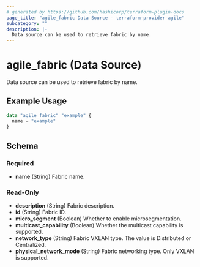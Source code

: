 ```yaml
---
# generated by https://github.com/hashicorp/terraform-plugin-docs
page_title: "agile_fabric Data Source - terraform-provider-agile"
subcategory: ""
description: |-
  Data source can be used to retrieve fabric by name.
---
```


# agile_fabric (Data Source)

Data source can be used to retrieve fabric by name.

## Example Usage

```terraform
data "agile_fabric" "example" {
  name = "example"
}
```

<!-- schema generated by tfplugindocs -->
## Schema

### Required

- **name** (String) Fabric name.

### Read-Only

- **description** (String) Fabric description.
- **id** (String) Fabric ID.
- **micro_segment** (Boolean) Whether to enable microsegmentation.
- **multicast_capability** (Boolean) Whether the multicast capability is supported.
- **network_type** (String) Fabric VXLAN type. The value is Distributed or Centralized.
- **physical_network_mode** (String) Fabric networking type. Only VXLAN is supported.



